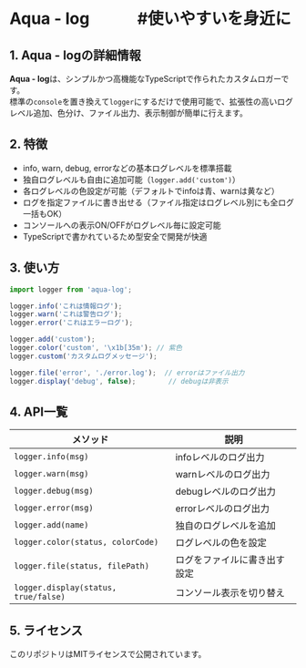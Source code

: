 # **Aqua - log**　　　#使いやすいを身近に

## 1. **Aqua - log**の詳細情報
**Aqua - log**は、シンプルかつ高機能なTypeScriptで作られたカスタムロガーです。  
標準の`console`を置き換えて`logger`にするだけで使用可能で、拡張性の高いログレベル追加、色分け、ファイル出力、表示制御が簡単に行えます。

## 2. 特徴
- info, warn, debug, errorなどの基本ログレベルを標準搭載  
- 独自ログレベルも自由に追加可能（`logger.add('custom')`）  
- 各ログレベルの色設定が可能（デフォルトでinfoは青、warnは黄など）  
- ログを指定ファイルに書き出せる（ファイル指定はログレベル別にも全ログ一括もOK）  
- コンソールへの表示ON/OFFがログレベル毎に設定可能  
- TypeScriptで書かれているため型安全で開発が快適  

## 3. 使い方

```ts
import logger from 'aqua-log';

logger.info('これは情報ログ');
logger.warn('これは警告ログ');
logger.error('これはエラーログ');

logger.add('custom');
logger.color('custom', '\x1b[35m'); // 紫色
logger.custom('カスタムログメッセージ');

logger.file('error', './error.log');  // errorはファイル出力
logger.display('debug', false);        // debugは非表示
```
## 4. API一覧
| メソッド                                 | 説明             |
| ------------------------------------ | -------------- |
| `logger.info(msg)`                   | infoレベルのログ出力   |
| `logger.warn(msg)`                   | warnレベルのログ出力   |
| `logger.debug(msg)`                  | debugレベルのログ出力  |
| `logger.error(msg)`                  | errorレベルのログ出力  |
| `logger.add(name)`                   | 独自のログレベルを追加    |
| `logger.color(status, colorCode)`    | ログレベルの色を設定     |
| `logger.file(status, filePath)`      | ログをファイルに書き出す設定 |
| `logger.display(status, true/false)` | コンソール表示を切り替え   |

## 5. ライセンス
このリポジトリはMITライセンスで公開されています。
